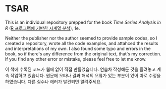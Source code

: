 # TSAR

This is an individual repository prepped for the book *Time Series Analysis in R* ([R 프로그램에 기반한 시계열 분석](http://www.kyobobook.co.kr/product/detailViewKor.laf?ejkGb=KOR&mallGb=KOR&barcode=9791186821121&orderClick=LAH&Kc=)), 1e. 

Neither the publisher nor the author seemed to provide sample codes, so I created a repository, wrote all the code examples, and attahced the results and interpretations of my own. I also found some typo and errors in the book, so if there's any difference from the original text, that's my correction. If you find any other error or mistake, please feel free to let me know.

이 책에 수록된 코드가 웹에 없어 직접 만들었습니다. 연습차 작성해둔 것을 올려놓고 계속 작업하고 있습니다. 원문에 오타나 결과 해석의 오류가 있는 부분이 있어 따로 수정을 하였습니다. 다른 실수나 에러가 발견되면 알려주세요.
